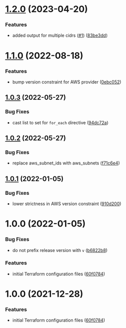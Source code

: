 # [1.2.0](https://github.com/mongodb-devprod-infrastructure/terraform-aws-networking-data-only/compare/1.1.0...1.2.0) (2023-04-20)

### Features

- added output for multiple cidrs ([#1](https://github.com/mongodb-devprod-infrastructure/terraform-aws-networking-data-only/issues/1)) ([83be3dd](https://github.com/mongodb-devprod-infrastructure/terraform-aws-networking-data-only/commit/83be3ddc1d4291a7d13aa613698498561605afd0))

# [1.1.0](https://github.com/mongodb-devprod-infrastructure/terraform-aws-networking-data-only/compare/1.0.3...1.1.0) (2022-08-18)

### Features

- bump version constraint for AWS provider ([0ebc052](https://github.com/mongodb-devprod-infrastructure/terraform-aws-networking-data-only/commit/0ebc052bfce6321da1d41a1048d0b5916109dc33))

## [1.0.3](https://github.com/mongodb-devprod-infrastructure/terraform-aws-networking-data-only/compare/1.0.2...1.0.3) (2022-05-27)

### Bug Fixes

- cast list to set for `for_each` directive ([94dc72a](https://github.com/mongodb-devprod-infrastructure/terraform-aws-networking-data-only/commit/94dc72a944469daae80df6b2bfa3df3d310c9482))

## [1.0.2](https://github.com/mongodb-devprod-infrastructure/terraform-aws-networking-data-only/compare/1.0.1...1.0.2) (2022-05-27)

### Bug Fixes

- replace aws_subnet_ids with aws_subnets ([f71c6e4](https://github.com/mongodb-devprod-infrastructure/terraform-aws-networking-data-only/commit/f71c6e47a61409ae6ace88820ee0794e4289ee21))

## [1.0.1](https://github.com/mongodb-devprod-infrastructure/terraform-aws-networking-data-only/compare/1.0.0...1.0.1) (2022-01-05)

### Bug Fixes

- lower strictness in AWS version constraint ([910d200](https://github.com/mongodb-devprod-infrastructure/terraform-aws-networking-data-only/commit/910d200b83f608633009de19936ff3cd49f799e8))

# 1.0.0 (2022-01-05)

### Bug Fixes

- do not prefix release version with `v` ([b6822b8](https://github.com/mongodb-devprod-infrastructure/terraform-aws-networking-data-only/commit/b6822b8942bb304da330b43a20ce387fdea34e03))

### Features

- initial Terraform configuration files ([60f0784](https://github.com/mongodb-devprod-infrastructure/terraform-aws-networking-data-only/commit/60f0784eea982b36dd10f215267b99c82f54e3d9))

# 1.0.0 (2021-12-28)

### Features

- initial Terraform configuration files ([60f0784](https://github.com/mongodb-devprod-infrastructure/terraform-aws-networking-data-only/commit/60f0784eea982b36dd10f215267b99c82f54e3d9))
